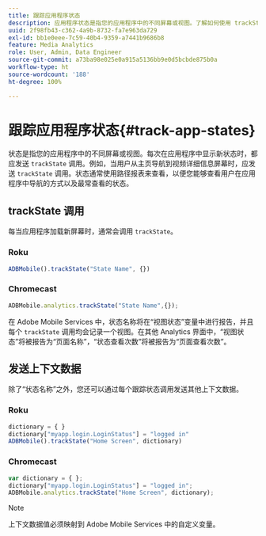 ```yaml
---
title: 跟踪应用程序状态
description: 应用程序状态是指您的应用程序中的不同屏幕或视图。了解如何使用 trackState 调用跟踪应用程序中的应用程序状态。
uuid: 2f98fb43-c362-4a9b-8732-fa7e963da729
exl-id: bb1e0eee-7c59-40b4-9359-a7441b9686b8
feature: Media Analytics
role: User, Admin, Data Engineer
source-git-commit: a73ba98e025e0a915a5136bb9e0d5bcbde875b0a
workflow-type: ht
source-wordcount: '188'
ht-degree: 100%

---
```


# 跟踪应用程序状态{#track-app-states}

状态是指您的应用程序中的不同屏幕或视图。每次在应用程序中显示新状态时，都应发送 `trackState` 调用。例如，当用户从主页导航到视频详细信息屏幕时，应发送 `trackState` 调用。状态通常使用路径报表来查看，以便您能够查看用户在应用程序中导航的方式以及最常查看的状态。

## trackState 调用

每当应用程序加载新屏幕时，通常会调用 `trackState`。

### Roku

```js
ADBMobile().trackState("State Name", {})
```

### Chromecast

```js
ADBMobile.analytics.trackState("State Name",{});
```

在 Adobe Mobile Services 中，状态名称将在“视图状态”变量中进行报告，并且每个 `trackState` 调用均会记录一个视图。在其他 Analytics 界面中，“视图状态”将被报告为“页面名称”，“状态查看次数”将被报告为“页面查看次数”。

## 发送上下文数据

除了“状态名称”之外，您还可以通过每个跟踪状态调用发送其他上下文数据。

### Roku

```js
dictionary = { } 
dictionary["myapp.login.LoginStatus"] = "logged in"  
ADBMobile().trackState("Home Screen", dictionary)
```

### Chromecast

```js
var dictionary = { }; 
dictionary["myapp.login.LoginStatus"] = "logged in"; 
ADBMobile.analytics.trackState("Home Screen", dictionary); 
```

>[!NOTE]
>
>上下文数据值必须映射到 Adobe Mobile Services 中的自定义变量。
